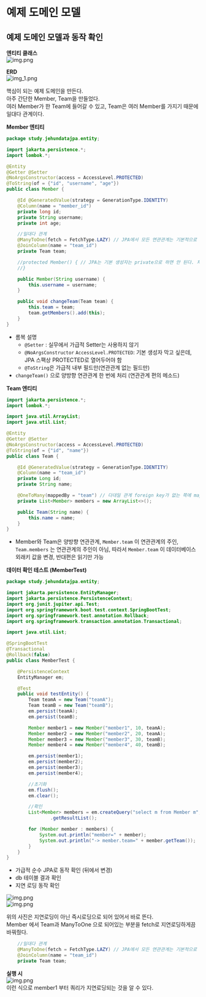 # 예제 도메인 모델

## 예제 도메인 모델과 동작 확인

**엔티티 클래스**  
![img.png](image/section2/img.png)

**ERD**  
![img_1.png](image/section2/img_1.png)

핵심이 되는 예제 도메인을 만든다.  
아주 간단한 Member, Team을 만들었다.  
여러 Member가 한 Team에 들어갈 수 있고, Team은 여러 Member를 가지기 때문에 일대다 관계이다.  

**Member 엔티티**
```java
package study.jehundatajpa.entity;

import jakarta.persistence.*;
import lombok.*;

@Entity
@Getter @Setter
@NoArgsConstructor(access = AccessLevel.PROTECTED)
@ToString(of = {"id", "username", "age"})
public class Member {

    @Id @GeneratedValue(strategy = GenerationType.IDENTITY)
    @Column(name = "member_id")
    private long id;
    private String username;
    private int age;

    //일대다 관계
    @ManyToOne(fetch = FetchType.LAZY) // JPA에서 모든 연관관계는 기본적으로 다 지연로딩으로 세팅해야 한다.
    @JoinColumn(name = "team_id")
    private Team team;

    //protected Member() { // JPA는 기본 생성자는 private으로 하면 안 된다. 차라리 이걸 없애고 위에 NoArgsConstructor 어노테이션 추가하자.
    //}

    public Member(String username) {
        this.username = username;
    }

    public void changeTeam(Team team) {
        this.team = team;
        team.getMembers().add(this);
    }
}
```
- 롬복 설명
  - `@Setter` : 실무에서 가급적 Setter는 사용하지 않기
  - `@NoArgsConstructor` `AccessLevel.PROTECTED`: 기본 생성자 막고 싶은데, JPA 스팩상 PROTECTED로 열어두어야 함
  - `@ToString`은 가급적 내부 필드만(연관관계 없는 필드만)
- `changeTeam()` 으로 양방향 연관관계 한 번에 처리 (연관관계 편의 메소드)



**Team 엔티티**
```java
import jakarta.persistence.*;
import lombok.*;

import java.util.ArrayList;
import java.util.List;

@Entity
@Getter @Setter
@NoArgsConstructor(access = AccessLevel.PROTECTED)
@ToString(of = {"id", "name"})
public class Team {

    @Id @GeneratedValue(strategy = GenerationType.IDENTITY)
    @Column(name = "team_id")
    private Long id;
    private String name;

    @OneToMany(mappedBy = "team") // 다대일 관계 foreign key가 없는 쪽에 mappedBy를 적는 것이 좋다.
    private List<Member> members = new ArrayList<>();

    public Team(String name) {
        this.name = name;
    }
}
```
- Member와 Team은 양방향 연관관계, `Member.team` 이 연관관계의 주인, `Team.members` 는 연관관계의
주인이 아님, 따라서 `Member.team` 이 데이터베이스 외래키 값을 변경, 반대편은 읽기만 가능

**데이터 확인 테스트 (MemberTest)**
```java
package study.jehundatajpa.entity;

import jakarta.persistence.EntityManager;
import jakarta.persistence.PersistenceContext;
import org.junit.jupiter.api.Test;
import org.springframework.boot.test.context.SpringBootTest;
import org.springframework.test.annotation.Rollback;
import org.springframework.transaction.annotation.Transactional;

import java.util.List;

@SpringBootTest
@Transactional
@Rollback(false)
public class MemberTest {

    @PersistenceContext
    EntityManager em;

    @Test
    public void testEntity() {
        Team teamA = new Team("teamA");
        Team teamB = new Team("teamB");
        em.persist(teamA);
        em.persist(teamB);

        Member member1 = new Member("member1", 10, teamA);
        Member member2 = new Member("member2", 20, teamA);
        Member member3 = new Member("member3", 30, teamB);
        Member member4 = new Member("member4", 40, teamB);

        em.persist(member1);
        em.persist(member2);
        em.persist(member3);
        em.persist(member4);

        //초기화
        em.flush();
        em.clear();

        //확인
        List<Member> members = em.createQuery("select m from Member m", Member.class)
                .getResultList();

        for (Member member : members) {
            System.out.println("member=" + member);
            System.out.println("-> member.team=" + member.getTeam());
        }
    }
}
```
- 가급적 순수 JPA로 동작 확인 (뒤에서 변경)
- db 테이블 결과 확인 
- 지연 로딩 동작 확인

![img.png](image/section2/img_2.png)  
![img.png](image/section2/img_3.png)  

위의 사진은 지연로딩이 아닌 즉시로딩으로 되어 있어서 바로 뜬다.  
Member 에서 Team과 ManyToOne 으로 되어있는 부분을 fetch로 지연로딩하게끔 바꿔줬다.  
```java
    //일대다 관계
    @ManyToOne(fetch = FetchType.LAZY) // JPA에서 모든 연관관계는 기본적으로 다 지연로딩으로 세팅해야 한다.
    @JoinColumn(name = "team_id")
    private Team team;
```

**실행 시**  
![img.png](image/section2/img_4.png)  
이런 식으로 member1 부터 쿼리가 지연로딩되는 것을 알 수 있다.